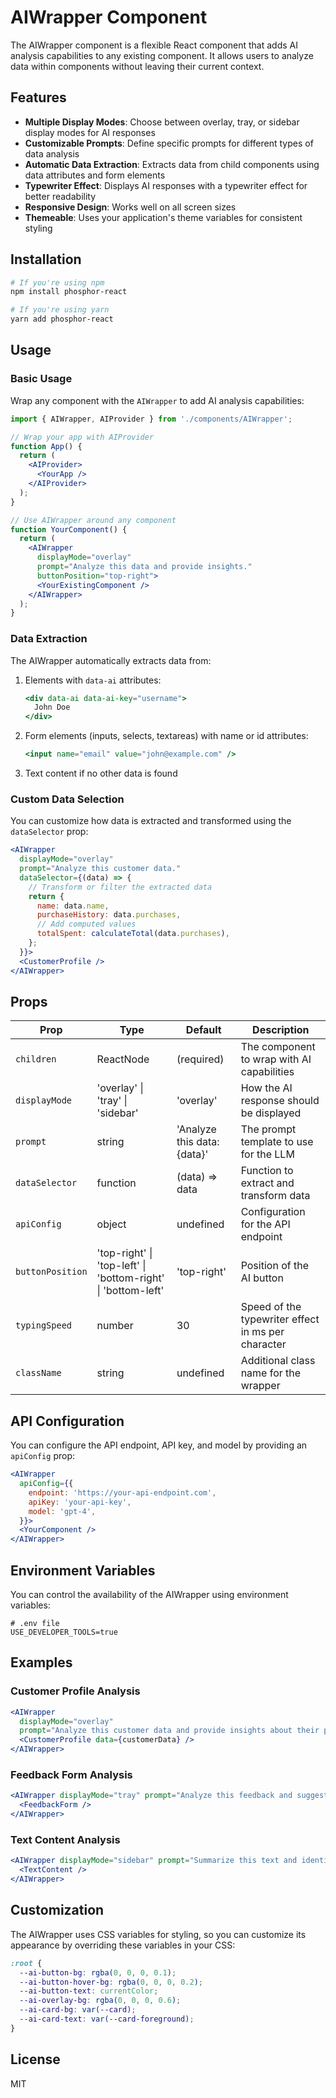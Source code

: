 # AIWrapper Component

The AIWrapper component is a flexible React component that adds AI analysis capabilities to any existing component. It allows users to analyze data within components without leaving their current context.

## Features

- **Multiple Display Modes**: Choose between overlay, tray, or sidebar display modes for AI responses
- **Customizable Prompts**: Define specific prompts for different types of data analysis
- **Automatic Data Extraction**: Extracts data from child components using data attributes and form elements
- **Typewriter Effect**: Displays AI responses with a typewriter effect for better readability
- **Responsive Design**: Works well on all screen sizes
- **Themeable**: Uses your application's theme variables for consistent styling

## Installation

```bash
# If you're using npm
npm install phosphor-react

# If you're using yarn
yarn add phosphor-react
```

## Usage

### Basic Usage

Wrap any component with the `AIWrapper` to add AI analysis capabilities:

```jsx
import { AIWrapper, AIProvider } from './components/AIWrapper';

// Wrap your app with AIProvider
function App() {
  return (
    <AIProvider>
      <YourApp />
    </AIProvider>
  );
}

// Use AIWrapper around any component
function YourComponent() {
  return (
    <AIWrapper
      displayMode="overlay"
      prompt="Analyze this data and provide insights."
      buttonPosition="top-right">
      <YourExistingComponent />
    </AIWrapper>
  );
}
```

### Data Extraction

The AIWrapper automatically extracts data from:

1. Elements with `data-ai` attributes:

   ```jsx
   <div data-ai data-ai-key="username">
     John Doe
   </div>
   ```

2. Form elements (inputs, selects, textareas) with name or id attributes:

   ```jsx
   <input name="email" value="john@example.com" />
   ```

3. Text content if no other data is found

### Custom Data Selection

You can customize how data is extracted and transformed using the `dataSelector` prop:

```jsx
<AIWrapper
  displayMode="overlay"
  prompt="Analyze this customer data."
  dataSelector={(data) => {
    // Transform or filter the extracted data
    return {
      name: data.name,
      purchaseHistory: data.purchases,
      // Add computed values
      totalSpent: calculateTotal(data.purchases),
    };
  }}>
  <CustomerProfile />
</AIWrapper>
```

## Props

| Prop             | Type                                                         | Default                     | Description                                        |
| ---------------- | ------------------------------------------------------------ | --------------------------- | -------------------------------------------------- |
| `children`       | ReactNode                                                    | (required)                  | The component to wrap with AI capabilities         |
| `displayMode`    | 'overlay' \| 'tray' \| 'sidebar'                             | 'overlay'                   | How the AI response should be displayed            |
| `prompt`         | string                                                       | 'Analyze this data: {data}' | The prompt template to use for the LLM             |
| `dataSelector`   | function                                                     | (data) => data              | Function to extract and transform data             |
| `apiConfig`      | object                                                       | undefined                   | Configuration for the API endpoint                 |
| `buttonPosition` | 'top-right' \| 'top-left' \| 'bottom-right' \| 'bottom-left' | 'top-right'                 | Position of the AI button                          |
| `typingSpeed`    | number                                                       | 30                          | Speed of the typewriter effect in ms per character |
| `className`      | string                                                       | undefined                   | Additional class name for the wrapper              |

## API Configuration

You can configure the API endpoint, API key, and model by providing an `apiConfig` prop:

```jsx
<AIWrapper
  apiConfig={{
    endpoint: 'https://your-api-endpoint.com',
    apiKey: 'your-api-key',
    model: 'gpt-4',
  }}>
  <YourComponent />
</AIWrapper>
```

## Environment Variables

You can control the availability of the AIWrapper using environment variables:

```
# .env file
USE_DEVELOPER_TOOLS=true
```

## Examples

### Customer Profile Analysis

```jsx
<AIWrapper
  displayMode="overlay"
  prompt="Analyze this customer data and provide insights about their purchasing behavior.">
  <CustomerProfile data={customerData} />
</AIWrapper>
```

### Feedback Form Analysis

```jsx
<AIWrapper displayMode="tray" prompt="Analyze this feedback and suggest how to respond.">
  <FeedbackForm />
</AIWrapper>
```

### Text Content Analysis

```jsx
<AIWrapper displayMode="sidebar" prompt="Summarize this text and identify key points.">
  <TextContent />
</AIWrapper>
```

## Customization

The AIWrapper uses CSS variables for styling, so you can customize its appearance by overriding these variables in your CSS:

```css
:root {
  --ai-button-bg: rgba(0, 0, 0, 0.1);
  --ai-button-hover-bg: rgba(0, 0, 0, 0.2);
  --ai-button-text: currentColor;
  --ai-overlay-bg: rgba(0, 0, 0, 0.6);
  --ai-card-bg: var(--card);
  --ai-card-text: var(--card-foreground);
}
```

## License

MIT
